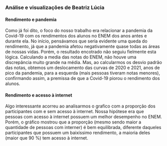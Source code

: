 <h3> Análise e visualizações de Beatriz Lúcia </h3>
<h4> Rendimento e pandemia </h4>
Como já foi dito, o foco do nosso trabalho era relacionar a pandemia da Covid-19 com os rendimentos dos alunos no ENEM dos anos antes e durante ela. 
No início, pensávamos que seria evidente uma queda do rendimento, já que a pandemia afetou negativamente quase todas as áreas de nossas vidas. Porém, o resultado encotrado não seguiu fielmente esta lógica. Calculando a media das notas do ENEM, não houve uma discrepância muito grande na média. Mas, ao calcularmos os desvio padrão das notas, obtemos um deslocamento das curvas de 2020 e 2021, anos de pico da pandemia, para a esquerda (mais pessoas tiveram notas menores), confirmando assim, a premissa de que a Covid-19 piorou o rendimento dos alunos. 

<h4> Rendimento e acesso à internet </h4>
Algo interessante acorreu ao analisarmos o grafico com a proporção dos participantes com e sem acesso à internet. 
Nossa hipótese era que pessoas com acesso à internet possuem um melhor desempenho no ENEM. Porém, o gráfico mostrou que a proporção (mesmo sendo maior a quantidade de pessoas com interner) é bem equilibrada, diferente daqueles participantes que possuem um baixíssimo rendimento, a maioria deles (maior que 90 %) tem acesso à internet. 

